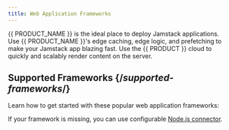 ```yaml
---
title: Web Application Frameworks
---
```


{{ PRODUCT_NAME }} is the ideal place to deploy Jamstack applications. Use {{ PRODUCT_NAME }}'s edge caching, edge logic, and prefetching to make your Jamstack app blazing fast. Use the {{ PRODUCT }} cloud to quickly and scalably render content on the server.

## Supported Frameworks {/*supported-frameworks*/}

Learn how to get started with these popular web application frameworks:

<Frameworks />

If your framework is missing, you can use configurable [Node.js connector](/guides/v7/sites_frameworks/getting_started/nodejs_connector).